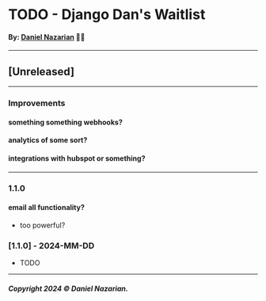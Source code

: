# TODO - Django Dan's Waitlist
#### By: [Daniel Nazarian](https://danielnazarian) 🐧👹

-------------------------------------------------------
## [Unreleased]
-----
### Improvements



#### something something webhooks?


#### analytics of some sort?


#### integrations with hubspot or something?


-----
### 1.1.0


#### email all functionality?
- too powerful?


### [1.1.0] - 2024-MM-DD
- TODO

-------------------------------------------------------

##### Copyright 2024 © Daniel Nazarian.
